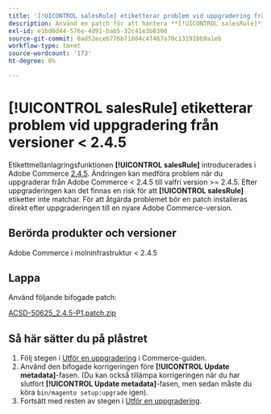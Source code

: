 ```yaml
---
title: '[!UICONTROL salesRule] etiketterar problem vid uppgradering från version &lt; 2.4.5'
description: Använd en patch för att hantera **[!UICONTROL salesRule]**-problemen vid uppgradering från Adobe Commerce-versionerna &lt; 2.4.5.
exl-id: e1bd6d44-576e-4d91-bab5-32c41e3b8300
source-git-commit: 0ad52eceb776b71604c4f467a70c13191bb9a1eb
workflow-type: tm+mt
source-wordcount: '173'
ht-degree: 0%

---
```


# **[!UICONTROL salesRule]** etiketterar problem vid uppgradering från versioner &lt; 2.4.5

Etikettmellanlagringsfunktionen **[!UICONTROL salesRule]** introducerades i Adobe Commerce [ 2.4.5](/docs/commerce-operations/release/notes/adobe-commerce/2-4-5.html). Ändringen kan medföra problem när du uppgraderar från Adobe Commerce &lt; 2.4.5 till valfri version >= 2.4.5. Efter uppgraderingen kan det finnas en risk för att **[!UICONTROL salesRule]** etiketter inte matchar. För att åtgärda problemet bör en patch installeras direkt efter uppgraderingen till en nyare Adobe Commerce-version.

## Berörda produkter och versioner

Adobe Commerce i molninfrastruktur &lt; 2.4.5

## Lappa

Använd följande bifogade patch:

[ACSD-50625_2.4.5-P1.patch.zip](assets/ACSD-50625_2.4.5-p1.patch.zip)

## Så här sätter du på plåstret

1. Följ stegen i [Utför en uppgradering](https://experienceleague.adobe.com/docs/commerce-operations/upgrade-guide/implementation/perform-upgrade.html) i Commerce-guiden.
1. Använd den bifogade korrigeringen före **[!UICONTROL Update metadata]**-fasen.
(Du kan också tillämpa korrigeringen när du har slutfört **[!UICONTROL Update metadata]**-fasen, men sedan måste du köra `bin/magento setup:upgrade` igen).
1. Fortsätt med resten av stegen i [Utför en uppgradering](https://experienceleague.adobe.com/docs/commerce-operations/upgrade-guide/implementation/perform-upgrade.html).
